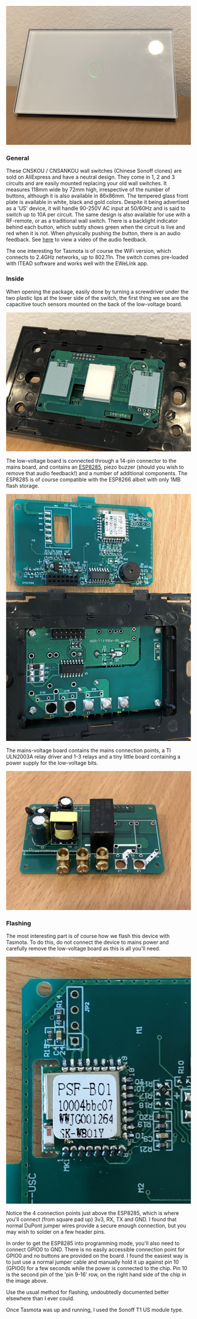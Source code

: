 ![Glass face of wall switch](https://raw.githubusercontent.com/robdejonge/Externally-Linked/master/GitHub/tasmota/docs/glassface.jpeg)

### General

These CNSKOU / CNSANKOU wall switches (Chinese Sonoff clones) are sold on AliExpress and have a neutral design. They come in 1, 2 and 3 circuits and are easily mounted replacing your old wall switches. It measures 118mm wide by 72mm high, irrespective of the number of buttons, although it is also available in 86x86mm. The tempered glass front plate is available in white, black and gold colors. Despite it being advertised as a 'US' device, it will handle 90-250V AC input at 50/60Hz and is said to switch up to 10A per circuit. The same design is also available for use with a RF-remote, or as a traditional wall switch. There is a backlight indicator behind each button, which subtly shows green when the circuit is live and red when it is not. When physically pushing the button, there is an audio feedback. See [here](https://github.com/robdejonge/ExternallyLinked/blob/master/SonoffTasmota-arendst/feedback720.mov) to view a video of the audio feedback.

The one interesting for Tasmota is of course the WiFi version, which connects to 2.4GHz networks, up to 802.11n. The switch comes pre-loaded with ITEAD software and works well with the EWeLink app. 

### Inside

When opening the package, easily done by turning a screwdriver under the two plastic lips at the lower side of the switch, the first thing we see are the capacitive touch sensors mounted on the back of the low-voltage board.  

![Capacitive touch buttons exposed](https://raw.githubusercontent.com/robdejonge/Externally-Linked/master/GitHub/tasmota/docs/capacitivetouchbuttons.jpeg)

The low-voltage board is connected through a 14-pin connector to the mains board, and contains an [ESP8285](https://www.espressif.com/sites/default/files/documentation/0a-esp8285_datasheet_en.pdf), piezo buzzer (should you wish to remove that audio feedback!) and a number of additional components. The ESP8285 is of course compatible with the ESP8266 albeit with only 1MB flash storage. 

![Low-voltage (top) and mains (bottom) boards unfolded](https://raw.githubusercontent.com/robdejonge/Externally-Linked/master/GitHub/tasmota/docs/lowandmains.jpeg)

The mains-voltage board contains the mains connection points, a TI ULN2003A relay driver and 1-3 relays and a tiny little board containing a power supply for the low-voltage bits. 

![Back of mains board](https://raw.githubusercontent.com/robdejonge/Externally-Linked/master/GitHub/tasmota/docs/backofmains.jpeg)

### Flashing 

The most interesting part is of course how we flash this device with Tasmota. To do this, do not connect the device to mains power and carefully remove the low-voltage board as this is all you'll need. 

![Close-up of where to connect to reprogram the device](https://raw.githubusercontent.com/robdejonge/Externally-Linked/master/GitHub/tasmota/docs/flashcloseup.jpeg)

Notice the 4 connection points just above the ESP8285, which is where you'll connect (from square pad up) 3v3, RX, TX and GND. I found that normal DuPont jumper wires provide a secure enough connection, but you may wish to solder on a few header pins. 

In order to get the ESP8285 into programming mode, you'll also need to connect GPIO0 to GND. There is no easily accessible connection point for GPIO0 and no buttons are provided on the board. I found the easiest way is to just use a normal jumper cable and manually hold it up against pin 10 (GPIO0) for a few seconds while the power is connected to the chip. Pin 10 is the second pin of the 'pin 9-16' row, on the right hand side of the chip in the image above.

Use the usual method for flashing, undoubtedly documented better elsewhere than I ever could. 

Once Tasmota was up and running, I used the Sonoff T1 US module type.
